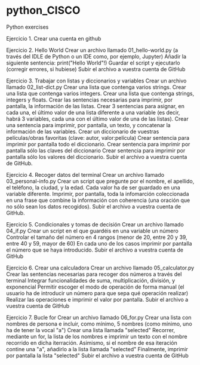 # python_CISCO
Python exercises 

Ejercicio 1. Crear una cuenta en github

Ejercicio 2. Hello World
Crear un archivo llamado 01_hello-world.py (a través del IDLE de Python o un IDE como, por ejemplo, Jupyter)
Añadir la siguiente sentencia: print("Hello World"!)
Guardar el script y ejecutarlo (corregir errores, si hubiese)
Subir el archivo a vuestra cuenta de GitHub

Ejercicio 3. Trabajar con listas y diccionarios y variables
Crear un archivo llamado 02_list-dict.py
Crear una lista que contenga varios strings.
Crear una lista que contenga varios integers.
Crear una lista que contenga strings, integers y floats.
Crear las sentencias necesarias para imprimir, por pantalla, la información de las listas.
Crear 3 sentencias para asignar, en cada una, el último valor de una lista diferente a una variable (es decir, habrá 3 variables, cada una con el último valor de una de las listas).
Crear una sentencia para imprimir, por pantalla, un texto, y concatenar la información de las variables.
Crear un diccionario de vuestras películas/obras favoritas (clave: autor, valor:película)
Crear sentencia para imprimir por pantalla todo el diccionario.
Crear sentencia para imprimir por pantalla sólo las claves del diccionario
Crear sentencia para imprimir por pantalla sólo los valores del diccionario.
Subir el archivo a vuestra cuenta de GitHub.

Ejercicio 4. Recoger datos del terminal
Crear un archivo llamado 03_personal-info.py
Crear un script que pregunte por el nombre, el apellido, el teléfono, la ciudad, y la edad. Cada valor ha de ser guardado en una variable diferente.
Imprimir, por pantalla, toda la infomarción coleccionada en una frase que combine la información con coherencia (una oración que no sólo sean los datos recogidos).
Subir el archivo a vuestra cuenta de GitHub.

Ejercicio 5. Condicionales y tomas de decisión
Crear un archivo llamado 04_if.py
Crear un script en el que guardéis en una variable un número
Controlar el tamaño del número en 4 rangos (menor de 20, entre 20 y 39, entre 40 y 59, mayor de 60)
En cada uno de los casos imprimir por pantalla el número que se haya introducido.
Subir el archivo a vuestra cuenta de GitHub

Ejercicio 6. Crear una calculadora
Crear un archivo llamado 05_calculator.py
Crear las sentencias necesarias para recoger dos números a través del terminal
Integrar funcionalidades de suma, multiplicación, división, y exponencial
Permitir escoger el modo de operación de forma manual (el usuario ha de introducir un número para que sepa qué operación realizar)
Realizar las operaciones e imprimir el valor por pantalla.
Subir el archivo a vuestra cuenta de GitHub

Ejercicio 7. Bucle for
Crear un archivo llamado 06_for.py
Crear una lista con nombres de persona e incluir, como mínimo, 5 nombres (como mínimo, uno ha de tener la vocal "a")
Crear una lista llamada "selected"
Recorrer, mediante un for, la lista de los nombres e imprimir un texto con el nombre recorrido en dicha iterración. Asimismo, si el nombre de esa iteración contine una "a", añadirlo a la lista llamada "selected"
Finalmente, imprimir por pantalla la lista "selected"
Subir el archivo a vuestra cuenta de GitHub
